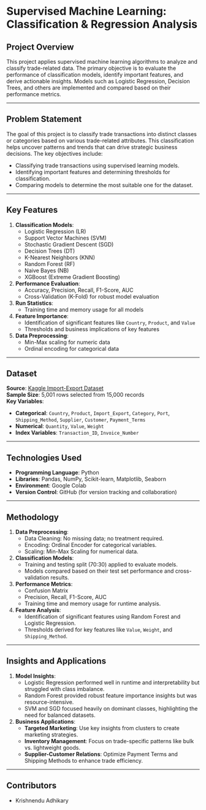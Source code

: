 # Supervised Machine Learning: Classification & Regression Analysis

## Project Overview
This project applies supervised machine learning algorithms to analyze and classify trade-related data. The primary objective is to evaluate the performance of classification models, identify important features, and derive actionable insights. Models such as Logistic Regression, Decision Trees, and others are implemented and compared based on their performance metrics.

---

## Problem Statement
The goal of this project is to classify trade transactions into distinct classes or categories based on various trade-related attributes. This classification helps uncover patterns and trends that can drive strategic business decisions. The key objectives include:

- Classifying trade transactions using supervised learning models.
- Identifying important features and determining thresholds for classification.
- Comparing models to determine the most suitable one for the dataset.

---

## Key Features
1. **Classification Models**:
   - Logistic Regression (LR)
   - Support Vector Machines (SVM)
   - Stochastic Gradient Descent (SGD)
   - Decision Trees (DT)
   - K-Nearest Neighbors (KNN)
   - Random Forest (RF)
   - Naive Bayes (NB)
   - XGBoost (Extreme Gradient Boosting)
2. **Performance Evaluation**:
   - Accuracy, Precision, Recall, F1-Score, AUC
   - Cross-Validation (K-Fold) for robust model evaluation
3. **Run Statistics**:
   - Training time and memory usage for all models
4. **Feature Importance**:
   - Identification of significant features like `Country`, `Product`, and `Value`
   - Thresholds and business implications of key features
5. **Data Preprocessing**:
   - Min-Max scaling for numeric data
   - Ordinal encoding for categorical data

---

## Dataset
**Source**: [Kaggle Import-Export Dataset](https://www.kaggle.com/datasets/chakilamvishwas/imports-exports-15000)  
**Sample Size**: 5,001 rows selected from 15,000 records  
**Key Variables**:
- **Categorical**: `Country`, `Product`, `Import_Export`, `Category`, `Port`, `Shipping_Method`, `Supplier`, `Customer`, `Payment_Terms`
- **Numerical**: `Quantity`, `Value`, `Weight`
- **Index Variables**: `Transaction_ID`, `Invoice_Number`

---

## Technologies Used
- **Programming Language**: Python
- **Libraries**: Pandas, NumPy, Scikit-learn, Matplotlib, Seaborn
- **Environment**: Google Colab
- **Version Control**: GitHub (for version tracking and collaboration)

---

## Methodology
1. **Data Preprocessing**:
   - Data Cleaning: No missing data; no treatment required.
   - Encoding: Ordinal Encoder for categorical variables.
   - Scaling: Min-Max Scaling for numerical data.
2. **Classification Models**:
   - Training and testing split (70:30) applied to evaluate models.
   - Models compared based on their test set performance and cross-validation results.
3. **Performance Metrics**:
   - Confusion Matrix
   - Precision, Recall, F1-Score, AUC
   - Training time and memory usage for runtime analysis.
4. **Feature Analysis**:
   - Identification of significant features using Random Forest and Logistic Regression.
   - Thresholds derived for key features like `Value`, `Weight`, and `Shipping_Method`.

---

## Insights and Applications
1. **Model Insights**:
   - Logistic Regression performed well in runtime and interpretability but struggled with class imbalance.
   - Random Forest provided robust feature importance insights but was resource-intensive.
   - SVM and SGD focused heavily on dominant classes, highlighting the need for balanced datasets.
2. **Business Applications**:
   - **Targeted Marketing**: Use key insights from clusters to create marketing strategies.
   - **Inventory Management**: Focus on trade-specific patterns like bulk vs. lightweight goods.
   - **Supplier-Customer Relations**: Optimize Payment Terms and Shipping Methods to enhance trade efficiency.

---

## Contributors
- Krishnendu Adhikary
